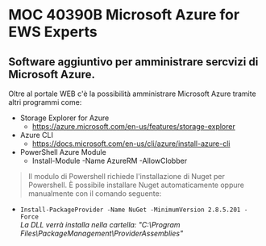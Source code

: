 # MOC 40390B Microsoft Azure for EWS Experts

## Software aggiuntivo per amministrare sercvizi di Microsoft Azure.  
Oltre al portale WEB c'è la possibilità amministrare  Microsoft Azure tramite altri programmi come: 

 - Storage Explorer for Azure
   - https://azure.microsoft.com/en-us/features/storage-explorer
 - Azure CLI
   - https://docs.microsoft.com/en-us/cli/azure/install-azure-cli
 - PowerShell Azure Module
   - Install-Module -Name AzureRM -AllowClobber

> Il modulo di Powershell richiede l'installazione di Nuget per Powershell. È possibile installare Nuget automaticamente oppure manualmente con il comando seguente:  
- `Install-PackageProvider -Name NuGet -MinimumVersion 2.8.5.201 -Force`  
_La DLL verrà installa nella cartella: "C:\Program Files\PackageManagement\ProviderAssemblies"_

